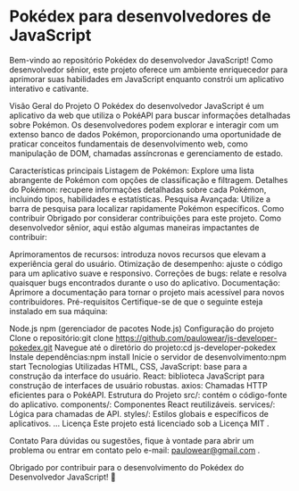 # Pokédex para desenvolvedores de JavaScript


Bem-vindo ao repositório Pokédex do desenvolvedor JavaScript! Como desenvolvedor sênior, este projeto oferece um ambiente enriquecedor para aprimorar suas habilidades em JavaScript enquanto constrói um aplicativo interativo e cativante.

Visão Geral do Projeto
O Pokédex do desenvolvedor JavaScript é um aplicativo da web que utiliza o PokéAPI para buscar informações detalhadas sobre Pokémon. Os desenvolvedores podem explorar e interagir com um extenso banco de dados Pokémon, proporcionando uma oportunidade de praticar conceitos fundamentais de desenvolvimento web, como manipulação de DOM, chamadas assíncronas e gerenciamento de estado.

Características principais
Listagem de Pokémon: Explore uma lista abrangente de Pokémon com opções de classificação e filtragem.
Detalhes do Pokémon: recupere informações detalhadas sobre cada Pokémon, incluindo tipos, habilidades e estatísticas.
Pesquisa Avançada: Utilize a barra de pesquisa para localizar rapidamente Pokémon específicos.
Como contribuir
Obrigado por considerar contribuições para este projeto. Como desenvolvedor sênior, aqui estão algumas maneiras impactantes de contribuir:

Aprimoramentos de recursos: introduza novos recursos que elevam a experiência geral do usuário.
Otimização de desempenho: ajuste o código para um aplicativo suave e responsivo.
Correções de bugs: relate e resolva quaisquer bugs encontrados durante o uso do aplicativo.
Documentação: Aprimore a documentação para tornar o projeto mais acessível para novos contribuidores.
Pré-requisitos
Certifique-se de que o seguinte esteja instalado em sua máquina:

Node.js
npm (gerenciador de pacotes Node.js)
Configuração do projeto
Clone o repositório:git clone https://github.com/paulowear/js-developer-pokedex.git
Navegue até o diretório do projeto:cd js-developer-pokedex
Instale dependências:npm install
Inicie o servidor de desenvolvimento:npm start
Tecnologias Utilizadas
HTML, CSS, JavaScript: base para a construção da interface do usuário.
React: biblioteca JavaScript para construção de interfaces de usuário robustas.
axios: Chamadas HTTP eficientes para o PokéAPI.
Estrutura do Projeto
src/: contém o código-fonte do aplicativo.
components/: Componentes React reutilizáveis.
services/: Lógica para chamadas de API.
styles/: Estilos globais e específicos de aplicativos.
...
Licença
Este projeto está licenciado sob a Licença MIT .

Contato
Para dúvidas ou sugestões, fique à vontade para abrir um problema ou entrar em contato pelo e-mail: paulowear@gmail.com .

Obrigado por contribuir para o desenvolvimento do Pokédex do Desenvolvedor JavaScript! 🚀





